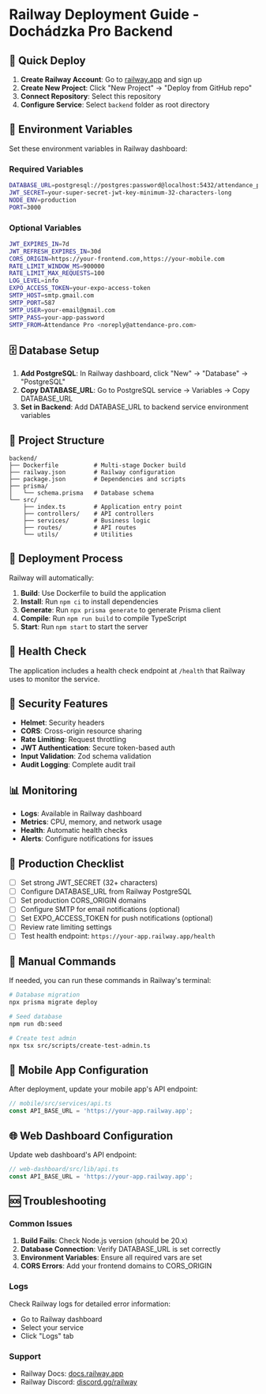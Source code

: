 # Railway Deployment Guide - Dochádzka Pro Backend

## 🚀 Quick Deploy

1. **Create Railway Account**: Go to [railway.app](https://railway.app) and sign up
2. **Create New Project**: Click "New Project" → "Deploy from GitHub repo"
3. **Connect Repository**: Select this repository
4. **Configure Service**: Select `backend` folder as root directory

## 🔧 Environment Variables

Set these environment variables in Railway dashboard:

### Required Variables
```bash
DATABASE_URL=postgresql://postgres:password@localhost:5432/attendance_pro
JWT_SECRET=your-super-secret-jwt-key-minimum-32-characters-long
NODE_ENV=production
PORT=3000
```

### Optional Variables
```bash
JWT_EXPIRES_IN=7d
JWT_REFRESH_EXPIRES_IN=30d
CORS_ORIGIN=https://your-frontend.com,https://your-mobile.com
RATE_LIMIT_WINDOW_MS=900000
RATE_LIMIT_MAX_REQUESTS=100
LOG_LEVEL=info
EXPO_ACCESS_TOKEN=your-expo-access-token
SMTP_HOST=smtp.gmail.com
SMTP_PORT=587
SMTP_USER=your-email@gmail.com
SMTP_PASS=your-app-password
SMTP_FROM=Attendance Pro <noreply@attendance-pro.com>
```

## 🗄️ Database Setup

1. **Add PostgreSQL**: In Railway dashboard, click "New" → "Database" → "PostgreSQL"
2. **Copy DATABASE_URL**: Go to PostgreSQL service → Variables → Copy DATABASE_URL
3. **Set in Backend**: Add DATABASE_URL to backend service environment variables

## 📁 Project Structure

```
backend/
├── Dockerfile          # Multi-stage Docker build
├── railway.json        # Railway configuration
├── package.json        # Dependencies and scripts
├── prisma/
│   └── schema.prisma   # Database schema
└── src/
    ├── index.ts        # Application entry point
    ├── controllers/    # API controllers
    ├── services/       # Business logic
    ├── routes/         # API routes
    └── utils/          # Utilities
```

## 🔄 Deployment Process

Railway will automatically:
1. **Build**: Use Dockerfile to build the application
2. **Install**: Run `npm ci` to install dependencies
3. **Generate**: Run `npx prisma generate` to generate Prisma client
4. **Compile**: Run `npm run build` to compile TypeScript
5. **Start**: Run `npm start` to start the server

## 🏥 Health Check

The application includes a health check endpoint at `/health` that Railway uses to monitor the service.

## 🔐 Security Features

- **Helmet**: Security headers
- **CORS**: Cross-origin resource sharing
- **Rate Limiting**: Request throttling
- **JWT Authentication**: Secure token-based auth
- **Input Validation**: Zod schema validation
- **Audit Logging**: Complete audit trail

## 📊 Monitoring

- **Logs**: Available in Railway dashboard
- **Metrics**: CPU, memory, and network usage
- **Health**: Automatic health checks
- **Alerts**: Configure notifications for issues

## 🚀 Production Checklist

- [ ] Set strong JWT_SECRET (32+ characters)
- [ ] Configure DATABASE_URL from Railway PostgreSQL
- [ ] Set production CORS_ORIGIN domains
- [ ] Configure SMTP for email notifications (optional)
- [ ] Set EXPO_ACCESS_TOKEN for push notifications (optional)
- [ ] Review rate limiting settings
- [ ] Test health endpoint: `https://your-app.railway.app/health`

## 🔧 Manual Commands

If needed, you can run these commands in Railway's terminal:

```bash
# Database migration
npx prisma migrate deploy

# Seed database
npm run db:seed

# Create test admin
npx tsx src/scripts/create-test-admin.ts
```

## 📱 Mobile App Configuration

After deployment, update your mobile app's API endpoint:

```typescript
// mobile/src/services/api.ts
const API_BASE_URL = 'https://your-app.railway.app';
```

## 🌐 Web Dashboard Configuration

Update web dashboard's API endpoint:

```typescript
// web-dashboard/src/lib/api.ts
const API_BASE_URL = 'https://your-app.railway.app';
```

## 🆘 Troubleshooting

### Common Issues

1. **Build Fails**: Check Node.js version (should be 20.x)
2. **Database Connection**: Verify DATABASE_URL is set correctly
3. **Environment Variables**: Ensure all required vars are set
4. **CORS Errors**: Add your frontend domains to CORS_ORIGIN

### Logs

Check Railway logs for detailed error information:
- Go to Railway dashboard
- Select your service
- Click "Logs" tab

### Support

- Railway Docs: [docs.railway.app](https://docs.railway.app)
- Railway Discord: [discord.gg/railway](https://discord.gg/railway)
